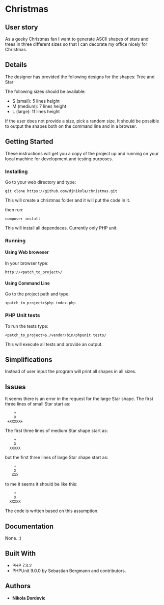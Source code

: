 # Christmas

## User story
As a geeky Christmas fan I want to generate ASCII shapes of stars and trees in three different
sizes so that I can decorate my office nicely for Christmas.

## Details
The designer has provided the following designs for the shapes: Tree and Star

The following sizes should be available:
- S (small): 5 lines height
- M (medium): 7 lines height
- L (large): 11 lines height

If the user does not provide a size, pick a random size.
It should be possible to output the shapes both on the command line and in a browser.

## Getting Started

These instructions will get you a copy of the project up and running on your local machine for development and testing purposes. 

### Installing

Go to your web directory and type:
```
git clone https://github.com/djnikola/christmas.git 
```
This will create a christmas folder and it will put the code in it.

then run:
```
composer install
```
This will install all dependeces. Currently only PHP unit.

### Running

#### Using Web broweser

In your browser type:
```
http://<patch_to_project>/
```

#### Using Command Line

Go to the project path and type:
```
<patch_to_project>$php index.php
```

### PHP Unit tests

To run the tests type:
```
<patch_to_project>$./vendor/bin/phpunit tests/
```
This will execute all tests and provide an output.

## Simplifications

Instead of user input the program will print all shapes in all sizes.

## Issues 

It seems there is an error in the request for the large Star shape.
The first three lines of small Star start as:
```
    +
    X
 +XXXXX+
```
The first three lines of medium Star shape start as:
```
    +
    X
  XXXXX
```

but the first three lines of large Star shape start as:

```
    +
    X
   XXX
```

to me it seems it should be like this:

```
    +
    X
  XXXXX
```
The code is written based on this assumption.

## Documentation 

None. :)


## Built With

* PHP 7.3.2
* PHPUnit 9.0.0 by Sebastian Bergmann and contributors.

## Authors

* **Nikola Dordevic**
